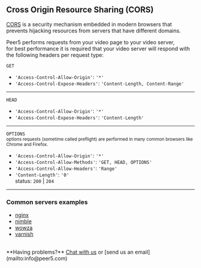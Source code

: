 ## Cross Origin Resource Sharing (CORS)
 
[CORS](https://en.wikipedia.org/wiki/Cross-origin_resource_sharing) is a security mechanism embedded in modern browsers that prevents hijacking resources from servers that have different domains.  
 
Peer5 performs requests from your video page to your video server,  
for best performance it is required that your video server will respond with the following headers per request type:

`GET`

- `'Access-Control-Allow-Origin'`: `'*'`
- `'Access-Control-Expose-Headers'`: `'Content-Length, Content-Range'`
---
`HEAD`

- `'Access-Control-Allow-Origin'`: `'*'`
- `'Access-Control-Expose-Headers'`: `'Content-Length'`
---

`OPTIONS`  
<small>options requests (sometime called preflight) are performed in many common browsers like Chrome and Firefox.</small>
  
- `'Access-Control-Allow-Origin'`: `'*'`
- `'Access-Control-Allow-Methods'`: `'GET, HEAD, OPTIONS'`
- `'Access-Control-Allow-Headers'`: `'Range'`
- `'Content-Length'`: `'0'`  
status: `200` | `204`
---

### Common servers examples
 
- [nginx](https://github.com/Peer5/peer5-cors-config/blob/master/nginx/nginx.conf)
- [nimble](https://github.com/Peer5/peer5-cors-config/blob/master/nimble/nimble.conf)
- [wowza](https://github.com/Peer5/peer5-cors-config/tree/master/wowza)
- [varnish](https://github.com/Peer5/peer5-cors-config/tree/master/varnish)


<br>
**Having problems?**  
<a href="javascript:Intercom('show')">Chat with us</a> or [send us an email](mailto:info@peer5.com)